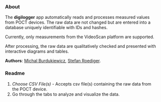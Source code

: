 ### About

The **digilogger** app automatically reads and processes measured values from POCT devices. The raw data are not changed but are entered into a database uniquely identifiable with IDs and hashes.

Currently, only measurements from the VideoScan platform are supported.

After processing, the raw data are qualitatively checked and presented with interactive diagrams and tables.

**Authors**: [Michal Burdukiewicz](https://github.com/michbur), [Stefan Roediger](https://www.researchgate.net/profile/Stefan_Roediger).  

### Readme

1. *Choose CSV File(s)* - Accepts csv file(s) containing the raw data from the POCT device.  
2. Go through the tabs to analyze and visualize the data.  
